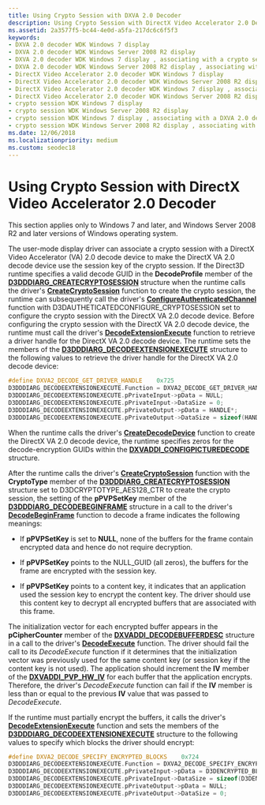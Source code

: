 ```yaml
---
title: Using Crypto Session with DXVA 2.0 Decoder
description: Using Crypto Session with DirectX Video Accelerator 2.0 Decoder
ms.assetid: 2a3577f5-bc44-4e0d-a5fa-217dc6c6f5f3
keywords:
- DXVA 2.0 decoder WDK Windows 7 display
- DXVA 2.0 decoder WDK Windows Server 2008 R2 display
- DXVA 2.0 decoder WDK Windows 7 display , associating with a crypto session
- DXVA 2.0 decoder WDK Windows Server 2008 R2 display , associating with a crypto session
- DirectX Video Accelerator 2.0 decoder WDK Windows 7 display
- DirectX Video Accelerator 2.0 decoder WDK Windows Server 2008 R2 display
- DirectX Video Accelerator 2.0 decoder WDK Windows 7 display , associating with a crypto session
- DirectX Video Accelerator 2.0 decoder WDK Windows Server 2008 R2 display , associating with a crypto session
- crypto session WDK Windows 7 display
- crypto session WDK Windows Server 2008 R2 display
- crypto session WDK Windows 7 display , associating with a DXVA 2.0 decoder
- crypto session WDK Windows Server 2008 R2 display , associating with a DXVA 2.0 decoder
ms.date: 12/06/2018
ms.localizationpriority: medium
ms.custom: seodec18
---
```


# Using Crypto Session with DirectX Video Accelerator 2.0 Decoder


This section applies only to Windows 7 and later, and Windows Server 2008 R2 and later versions of Windows operating system.

The user-mode display driver can associate a crypto session with a DirectX Video Accelerator (VA) 2.0 decode device to make the DirectX VA 2.0 decode device use the session key of the crypto session. If the Direct3D runtime specifies a valid decode GUID in the **DecodeProfile** member of the [**D3DDDIARG\_CREATECRYPTOSESSION**](https://docs.microsoft.com/windows-hardware/drivers/ddi/d3dumddi/ns-d3dumddi-_d3dddiarg_createcryptosession) structure when the runtime calls the driver's [**CreateCryptoSession**](https://docs.microsoft.com/windows-hardware/drivers/ddi/d3dumddi/nc-d3dumddi-pfnd3dddi_createcryptosession) function to create the crypto session, the runtime can subsequently call the driver's [**ConfigureAuthenticatedChannel**](https://docs.microsoft.com/windows-hardware/drivers/ddi/d3dumddi/nc-d3dumddi-pfnd3dddi_configureauthenicatedchannel) function with D3DAUTHETICATEDCONFIGURE\_CRYPTOSESSION set to configure the crypto session with the DirectX VA 2.0 decode device. Before configuring the crypto session with the DirectX VA 2.0 decode device, the runtime must call the driver's [**DecodeExtensionExecute**](https://docs.microsoft.com/windows-hardware/drivers/ddi/d3dumddi/nc-d3dumddi-pfnd3dddi_decodeextensionexecute) function to retrieve a driver handle for the DirectX VA 2.0 decode device. The runtime sets the members of the [**D3DDDIARG\_DECODEEXTENSIONEXECUTE**](https://docs.microsoft.com/windows-hardware/drivers/ddi/d3dumddi/ns-d3dumddi-_d3dddiarg_decodeextensionexecute) structure to the following values to retrieve the driver handle for the DirectX VA 2.0 decode device:

```cpp
#define DXVA2_DECODE_GET_DRIVER_HANDLE    0x725
D3DDDIARG_DECODEEXTENSIONEXECUTE.Function = DXVA2_DECODE_GET_DRIVER_HANDLE;
D3DDDIARG_DECODEEXTENSIONEXECUTE.pPrivateInput->pData = NULL;
D3DDDIARG_DECODEEXTENSIONEXECUTE.pPrivateInput->DataSize = 0;
D3DDDIARG_DECODEEXTENSIONEXECUTE.pPrivateOutput->pData = HANDLE*;
D3DDDIARG_DECODEEXTENSIONEXECUTE.pPrivateOutput->DataSize = sizeof(HANDLE);
```

When the runtime calls the driver's [**CreateDecodeDevice**](https://docs.microsoft.com/windows-hardware/drivers/ddi/d3dumddi/nc-d3dumddi-pfnd3dddi_createdecodedevice) function to create the DirectX VA 2.0 decode device, the runtime specifies zeros for the decode-encryption GUIDs within the [**DXVADDI\_CONFIGPICTUREDECODE**](https://docs.microsoft.com/windows-hardware/drivers/ddi/d3dumddi/ns-d3dumddi-_dxvaddi_configpicturedecode) structure.

After the runtime calls the driver's [**CreateCryptoSession**](https://docs.microsoft.com/windows-hardware/drivers/ddi/d3dumddi/nc-d3dumddi-pfnd3dddi_createcryptosession) function with the **CryptoType** member of the [**D3DDDIARG\_CREATECRYPTOSESSION**](https://docs.microsoft.com/windows-hardware/drivers/ddi/d3dumddi/ns-d3dumddi-_d3dddiarg_createcryptosession) structure set to D3DCRYPTOTYPE\_AES128\_CTR to create the crypto session, the setting of the **pPVPSetKey** member of the [**D3DDDIARG\_DECODEBEGINFRAME**](https://docs.microsoft.com/windows-hardware/drivers/ddi/d3dumddi/ns-d3dumddi-_d3dddiarg_decodebeginframe) structure in a call to the driver's [**DecodeBeginFrame**](https://docs.microsoft.com/windows-hardware/drivers/ddi/d3dumddi/nc-d3dumddi-pfnd3dddi_decodebeginframe) function to decode a frame indicates the following meanings:

-   If **pPVPSetKey** is set to **NULL**, none of the buffers for the frame contain encrypted data and hence do not require decryption.

-   If **pPVPSetKey** points to the NULL\_GUID (all zeros), the buffers for the frame are encrypted with the session key.

-   If **pPVPSetKey** points to a content key, it indicates that an application used the session key to encrypt the content key. The driver should use this content key to decrypt all encrypted buffers that are associated with this frame.

The initialization vector for each encrypted buffer appears in the **pCipherCounter** member of the [**DXVADDI\_DECODEBUFFERDESC**](https://docs.microsoft.com/windows-hardware/drivers/ddi/d3dumddi/ns-d3dumddi-_dxvaddi_decodebufferdesc) structure in a call to the driver's [**DecodeExecute**](https://docs.microsoft.com/windows-hardware/drivers/ddi/d3dumddi/nc-d3dumddi-pfnd3dddi_decodeexecute) function. The driver should fail the call to its *DecodeExecute* function if it determines that the initialization vector was previously used for the same content key (or session key if the content key is not used). The application should increment the **IV** member of the [**DXVADDI\_PVP\_HW\_IV**](https://docs.microsoft.com/windows-hardware/drivers/ddi/d3dumddi/ns-d3dumddi-_dxvaddi_pvp_hw_iv) for each buffer that the application encrypts. Therefore, the driver's *DecodeExecute* function can fail if the **IV** member is less than or equal to the previous **IV** value that was passed to *DecodeExecute*.

If the runtime must partially encrypt the buffers, it calls the driver's [**DecodeExtensionExecute**](https://docs.microsoft.com/windows-hardware/drivers/ddi/d3dumddi/nc-d3dumddi-pfnd3dddi_decodeextensionexecute) function and sets the members of the [**D3DDDIARG\_DECODEEXTENSIONEXECUTE**](https://docs.microsoft.com/windows-hardware/drivers/ddi/d3dumddi/ns-d3dumddi-_d3dddiarg_decodeextensionexecute) structure to the following values to specify which blocks the driver should encrypt:

```cpp
#define DXVA2_DECODE_SPECIFY_ENCRYPTED_BLOCKS    0x724
D3DDDIARG_DECODEEXTENSIONEXECUTE.Function = DXVA2_DECODE_SPECIFY_ENCRYPTED_BLOCKS;
D3DDDIARG_DECODEEXTENSIONEXECUTE.pPrivateInput->pData = D3DENCRYPTED_BLOCK_INFO*;
D3DDDIARG_DECODEEXTENSIONEXECUTE.pPrivateInput->DataSize = sizeof(D3DENCRYPTED_BLOCK_INFO);
D3DDDIARG_DECODEEXTENSIONEXECUTE.pPrivateOutput->pData = NULL;
D3DDDIARG_DECODEEXTENSIONEXECUTE.pPrivateOutput->DataSize = 0;
```

 

 





